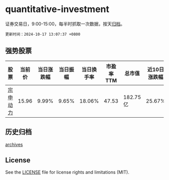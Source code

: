 # quantitative-investment

证券交易日，9:00-15:00，每半时抓取一次数据，按天[归档](archives)。

`更新时间：2024-10-17 13:07:37 +0800`

## 强势股票

|股票|当前价|当日涨跌幅|当日振幅|当日换手率|市盈率TTM|总市值|近10日涨跌幅|
|----|----|----|----|----|----|----|----|
|[宗申动力](https://xueqiu.com/S/SZ001696)|15.96|9.99%|9.65%|18.06%|47.53|182.75亿|25.67%|

## 历史归档

[archives](archives)

## License

See the [LICENSE](LICENSE) file for license rights and limitations (MIT).